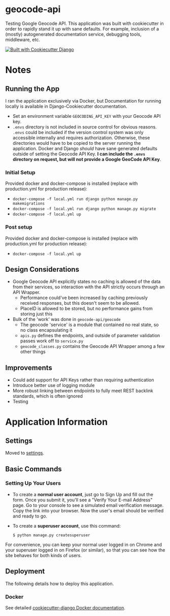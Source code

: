 # geocode-api

Testing Google Geocode API. This application was built with cookiecutter in order to rapidly stand it up with sane defaults. For example, inclusion of a (mostly) autogenerated documentation service, debugging tools, middleware, etc.

[![Built with Cookiecutter Django](https://img.shields.io/badge/built%20with-Cookiecutter%20Django-ff69b4.svg?logo=cookiecutter)](https://github.com/cookiecutter/cookiecutter-django/)

# Notes

## Running the App

I ran the application exclusively via Docker, but Documentation for running locally is available in Django-Cookiecutter documentation.

- Set an environment variable `GEOCODING_API_KEY` with your Geocode API key.
- `.envs` directory is not included in source control for obvious reasons. `.envs` could be included if the version control system was only accessible internally and requires authorization. Otherwise, these directories would have to be copied to the server running the application. Docker and Django *should* have sane generated defaults outside of setting the Geocode API Key. **I can include the `.envs` directory on request, but will not provide a Google GeoCode API Key**.

### Initial Setup

Provided docker and docker-compose is installed (replace with production.yml for production release):
- `docker-compose -f local.yml run django python manage.py makemigrations`
- `docker-compose -f local.yml run django python manage.py migrate`
- `docker-compose -f local.yml up`

### Post setup

Provided docker and docker-compose is installed (replace with production.yml for production release):
- `docker-compose -f local.yml up`

## Design Considerations

- Google Geocode API explicitly states no caching is allowed of the data from their services, so interaction with the API strictly occurs through an API Wrapper.
    - Performance could've been increased by caching previously received responses, but this doesn't seem to be allowed.
    - PlaceID is allowed to be stored, but no performance gains from storing just this
- Bulk of the 'work' was done in `geocode-api/geocode`
    - The geocode 'service' is a module that contained no real state, so no class encapsulating it
    - `apis.py` defines the endpoints, and outside of parameter validation passes work off to `service.py`
    - `geocode_classes.py` contains the Geocode API Wrapper among a few other things

## Improvements

- Could add support for API Keys rather than requiring authentication
- Introduce better use of logging module
- More robust linking between endpoints to fully meet REST backlink standards, which is often ignored
- Testing

# Application Information

## Settings

Moved to [settings](http://cookiecutter-django.readthedocs.io/en/latest/settings.html).

## Basic Commands

### Setting Up Your Users

-   To create a **normal user account**, just go to Sign Up and fill out the form. Once you submit it, you'll see a "Verify Your E-mail Address" page. Go to your console to see a simulated email verification message. Copy the link into your browser. Now the user's email should be verified and ready to go.

-   To create a **superuser account**, use this command:

        $ python manage.py createsuperuser

For convenience, you can keep your normal user logged in on Chrome and your superuser logged in on Firefox (or similar), so that you can see how the site behaves for both kinds of users.

## Deployment

The following details how to deploy this application.

### Docker

See detailed [cookiecutter-django Docker documentation](http://cookiecutter-django.readthedocs.io/en/latest/deployment-with-docker.html).
